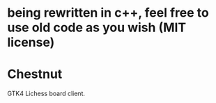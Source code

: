 # **being rewritten in c++, feel free to use old code as you wish (MIT license)**

# Chestnut
GTK4 Lichess board client.
